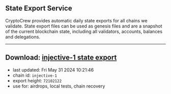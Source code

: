 ## State Export Service
CryptoCrew provides automatic daily state exports for all chains we validate. State export files can be used as genesis files and are a snapshot of the current blockchain state, including all validators, accounts, balances and delegations.

---
**Download: [injective-1 state export](https://dl-eu2.ccvalidators.com/SERVICE/injective/injective-1_export_72102122.json)**
---

- last updated: Fri May 31 2024 10:21:46
- chain id: `injective-1`
- export height: `72102122`
- use for: airdrops, local tests, chain recovery
